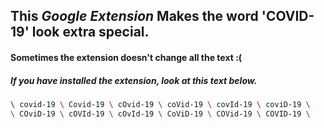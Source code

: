 ## This *Google Extension* Makes the word 'COVID-19' look extra special.
#### Sometimes the extension doesn't change all the text :(



##### If you have installed the extension, look at this text below.

```sh
\ covid-19 \ Covid-19 \ cOvid-19 \ coVid-19 \ covId-19 \ coviD-19 \
\ COviD-19 \ cOVId-19 \ cOvId-19 \ CoViD-19 \ COVid-19 \ COVID-19 \
```
